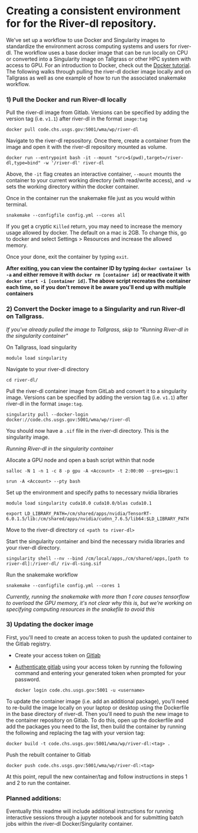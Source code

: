 # Creating a consistent environment for for the River-dl repository.
We've set up a workflow to use Docker and Singularity images to standardize 
the environment across computing systems and users for river-dl.  The workflow uses a base docker image that
can be run locally on CPU or converted into a Singularity image on Tallgrass or other HPC system with access to 
GPU. For an introduction to Docker, check out the [Docker tutorial](https://docs.docker.com/get-started/). The following walks
through pulling the river-dl docker image locally and on Tallgrass as well as one example of how to run
the associated snakemake workflow.

### 1) Pull the Docker and run River-dl locally 
Pull the river-dl image from Gitlab. Versions can be specified by
adding the version tag (i.e. `v1.1`) after river-dl in the format `image:tag`  

`docker pull code.chs.usgs.gov:5001/wma/wp/river-dl`

Navigate to the river-dl repsository.  Once there, create a container from the image and open it
with the river-dl repository mounted as volume.

`docker run --entrypoint bash -it --mount "src=$(pwd),target=/river-dl,type=bind" -w '/river-dl' river-dl`

Above, the `-it` flag creates an interactive container, `--mount` mounts the container to your current 
working directory (with read/write access), and `-w` sets the working directory within the docker container.

Once in the container run the snakemake file just as you would within terminal.

`snakemake --configfile config.yml --cores all`

If you get a cryptic `Killed` return, you may need to increase the memory usage allowed by docker. The
default on a mac is 2GB.  To change this, go to docker and select Settings > Resources and increase the allowed
memory.

Once your done, exit the container  by typing `exit`.

**After exiting, you can view the container ID by typing `docker container ls -a` and either remove it 
with `docker rm [container id]` or reactivate it with `docker start -i [container id]`. The above script recreates
the container each time, so if you don't remove it be aware you'll end up with multiple containers**

### 2) Convert the Docker image to a Singularity and run River-dl on Tallgrass.
_If you've already pulled the image to Tallgrass, skip to "Running River-dl in the singularity container"_

On Tallgrass, load singularity

`module load singularity`

Navigate to your river-dl directory

`cd river-dl/`

Pull the river-dl container image from GitLab and convert it to a singularity image. Versions can be specified by
adding the version tag (i.e. `v1.1`) after river-dl in the format `image:tag`.

`singularity pull --docker-login docker://code.chs.usgs.gov:5001/wma/wp/river-dl`

You should now have a `.sif` file in the river-dl directory.  This is the singularity image.

_Running River-dl in the singularity container_

Allocate a GPU node and open a bash script within that node

`salloc -N 1 -n 1 -c 8 -p gpu -A <Account> -t 2:00:00 --gres=gpu:1`

`srun -A <Account> --pty bash`

Set up the environment and specify paths to necessary nvidia libraries

`module load singularity cuda10.0 cuda10.0/blas cuda10.1`

`export LD_LIBRARY_PATH=/cm/shared/apps/nvidia/TensorRT-6.0.1.5/lib:/cm/shared/apps/nvidia/cudnn_7.6.5/lib64:$LD_LIBRARY_PATH`

Move to the river-dl directory
`cd <path to river-dl>`

Start the singularity container and bind the necessary nvidia libraries and your river-dl directory.

`singularity shell --nv --bind /cm/local/apps,/cm/shared/apps,[path to river-dl]:/river-dl/ riv-dl-sing.sif`

Run the snakemake workflow

`snakemake --configfile config.yml --cores 1`

_Currently, running the snakemake with more than 1 core causes tensorflow to overload the GPU memory, it's not clear why this
is, but we're working on specifying computing resources in the snakefile to avoid this_

### 3) Updating the docker image
First, you'll need to create an access token to push the updated container to the Gitlab registry.
  * Create your access token on [Gitlab](https://code.chs.usgs.gov/-/profile/personal_access_tokens)
  * [Authenticate gitlab](https://docs.gitlab.com/ee/user/packages/container_registry/#authenticate-with-the-container-registry)
    using your access token by running the following command and entering your generated token when
    prompted for your password.
    
    `docker login code.chs.usgs.gov:5001 -u <username>`

To update the container image (i.e. add an additional package), you'll need to re-build the image
locally on your laptop or desktop using the Dockerfile in the base directory of river-dl. Then you'll need to push the new
image to the container repository on Gitlab. To do this, open up the dockerfile and add the packages you need
to the list, then build the container by running the following and replacing the tag with your version
tag: 

`docker build -t code.chs.usgs.gov:5001/wma/wp/river-dl:<tag> .`

Push the rebuilt container to Gitlab

`docker push code.chs.usgs.gov:5001/wma/wp/river-dl:<tag>`

At this point, repull the new container/tag and follow instructions in steps 1 and 2 to run the container.

### Planned additions:
Eventually this readme will include additional instructions for running interactive sessions through a jupyter notebook
and for submitting batch jobs within the river-dl Docker/Singularity container.
